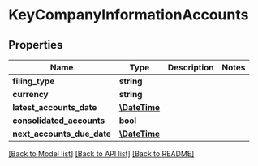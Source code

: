 # KeyCompanyInformationAccounts

## Properties
Name | Type | Description | Notes
------------ | ------------- | ------------- | -------------
**filing_type** | **string** |  | 
**currency** | **string** |  | 
**latest_accounts_date** | [**\DateTime**](\DateTime.md) |  | 
**consolidated_accounts** | **bool** |  | 
**next_accounts_due_date** | [**\DateTime**](\DateTime.md) |  | 

[[Back to Model list]](../README.md#documentation-for-models) [[Back to API list]](../README.md#documentation-for-api-endpoints) [[Back to README]](../README.md)


